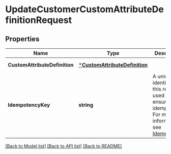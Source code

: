 # UpdateCustomerCustomAttributeDefinitionRequest

## Properties
Name | Type | Description | Notes
------------ | ------------- | ------------- | -------------
**CustomAttributeDefinition** | [***CustomAttributeDefinition**](CustomAttributeDefinition.md) |  | [default to null]
**IdempotencyKey** | **string** | A unique identifier for this request, used to ensure idempotency. For more information, see [Idempotency](https://developer.squareup.com/docs/build-basics/common-api-patterns/idempotency). | [optional] [default to null]

[[Back to Model list]](../README.md#documentation-for-models) [[Back to API list]](../README.md#documentation-for-api-endpoints) [[Back to README]](../README.md)

